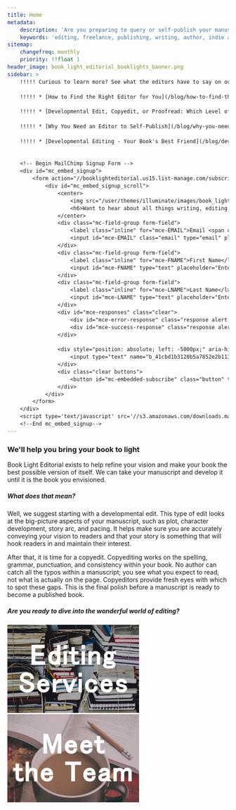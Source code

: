 ```yaml
---
title: Home
metadata:
    description: 'Are you preparing to query or self-publish your manuscript? Book Light Editorial offers freelance developmental editing and copyediting services for indie authors and publishing authors. We will help you create the best possible verson of your book.'
    keywords: 'editing, freelance, publishing, writing, author, indie author, editor, self-publishing, developmental editing, copyediting, manuscript'
sitemap:
    changefreq: monthly
    priority: !!float 1
header_image: book_light_editorial_booklights_banner.png
sidebar: >
    !!!!! Curious to learn more? See what the editors have to say on our blog:  

    !!!!! * [How to Find the Right Editor for You](/blog/how-to-find-the-right-editor-for-you) 

    !!!!! * [Developmental Edit, Copyedit, or Proofread: Which Level of Editing Is Right for Me?](/blog/developmental-edit-copyedit-or-proofread-which-level-of-editing-is-right-for-me) 

    !!!!! * [Why You Need an Editor to Self-Publish](/blog/why-you-need-an-editor-to-self-publish)  
    
    !!!!! * [Developmental Editing - Your Book's Best Friend](/blog/developmental-editing-your-books-best-friend)


    <!-- Begin MailChimp Signup Form -->
    <div id="mc_embed_signup">
        <form action="//booklighteditorial.us15.list-manage.com/subscribe/post?u=41cbd1b3120b5a7852e2b113c&amp;id=2186454ed1" method="post" id="mc-embedded-subscribe-form" name="mc-embedded-subscribe-form" class="validate" target="_blank" novalidate>
            <div id="mc_embed_signup_scroll">
                <center>
                    <img src="/user/themes/illuminate/images/book_light_editorial_newsletter.jpg" />
                    <h6>Want to hear about all things writing, editing, and publishing (not to mention deals on services)?<br><b>Subscribe to our newsletter!</b></h6>
                </center>
                <div class="mc-field-group form-field">
                    <label class="inline" for="mce-EMAIL">Email <span class="required">*</span></label>
                    <input id="mce-EMAIL" class="email" type="email" placeholder="Enter your email address" name="EMAIL">
                </div>
                <div class="mc-field-group form-field">
                    <label class="inline" for="mce-FNAME">First Name</label>
                    <input id="mce-FNAME" type="text" placeholder="Enter your first name" name="FNAME">
                </div>
                <div class="mc-field-group form-field">
                    <label class="inline" for="mce-LNAME">Last Name</label>
                    <input id="mce-LNAME" type="text" placeholder="Enter your last name" name="LNAME">
                </div>
                <div id="mce-responses" class="clear">
                    <div id="mce-error-response" class="response alert notices red" style="display:none"></div>
                    <div id="mce-success-response" class="response alert notices green" style="display:none"></div>
                </div>
                
                <div style="position: absolute; left: -5000px;" aria-hidden="true">
                    <input type="text" name="b_41cbd1b3120b5a7852e2b113c_2186454ed1" tabindex="-1" value="">
                </div>
                <div class="clear buttons">
                    <button id="mc-embedded-subscribe" class="button" type="submit" name="subscribe">Subscribe</button>
                </div>
            </div>
        </form>
    </div>
    <script type='text/javascript' src='//s3.amazonaws.com/downloads.mailchimp.com/js/mc-validate.js'></script><script type='text/javascript'>(function($) {window.fnames = new Array(); window.ftypes = new Array();fnames[0]='EMAIL';ftypes[0]='email';fnames[1]='FNAME';ftypes[1]='text';fnames[2]='LNAME';ftypes[2]='text';}(jQuery));var $mcj = jQuery.noConflict(true);</script>
    <!--End mc_embed_signup-->
---
```


<h3 class="center">We'll help you bring your book to light</h3>

<span class="first-character">B</span>ook Light Editorial exists to help refine your vision and make your book the best possible version of itself. We can take your manuscript and develop it until it is the book you envisioned.

##### What does that mean?

Well, we suggest starting with a developmental edit. This type of edit looks at the big-picture aspects of your manuscript, such as plot, character development, story arc, and pacing. It helps make sure you are accurately conveying your vision to readers and that your story is something that will hook readers in and maintain their interest.

After that, it is time for a copyedit. Copyediting works on the spelling, grammar, punctuation, and consistency within your book. No author can catch all the typos within a manuscript; you see what you expect to read, not what is actually on the page. Copyeditors provide fresh eyes with which to spot these gaps. This is the final polish before a manuscript is ready to become a published book.

##### Are you ready to dive into the wonderful world of editing?

<div style="display: table; margin: auto;">
	<a href="/services">
		<img style="padding-right: 20px;" src="Book_Light_Editorial_services.png" alt="Editing Services" />
	</a>
	<a href="/team">
		<img src="book_light_editorial_team.png" alt="The Team" />
	</a>
</div>
